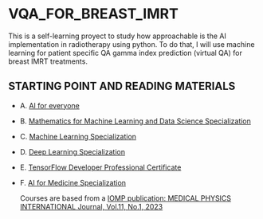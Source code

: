 # VQA_FOR_BREAST_IMRT

This is a self-learning proyect to study how approachable is the AI implementation in radiotherapy using python. To do that, I will use machine learning for patient specific QA gamma index prediction (virtual QA) for breast IMRT treatments.

## STARTING POINT AND READING MATERIALS

* A. [AI for everyone](https://www.deeplearning.ai/courses/ai-for-everyone/)
* B. [Mathematics for Machine Learning and Data Science Specialization](https://www.deeplearning.ai/courses/mathematics-formachine-learning-and-data-science-specialization/) 
* C. [Machine Learning Specialization](https://www.deeplearning.ai/courses/machine-learningspecialization/)
* D. [Deep Learning Specialization](https://www.deeplearning.ai/courses/deep-learningspecialization/)
* E. [TensorFlow Developer Professional Certificate](https://www.deeplearning.ai/courses/tensorflowdeveloper-professional-certificate/)
* F. [AI for Medicine Specialization](https://www.deeplearning.ai/courses/ai-for-medicinespecialization/)

  Courses are based from a [IOMP publication: MEDICAL PHYSICS INTERNATIONAL Journal, Vol.11, No.1, 2023](http://mpijournal.org/pdf/2023-01/MPI-2023-01-p068.pdf)
